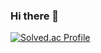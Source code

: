 ### Hi there 👋

[![Solved.ac
Profile](http://mazassumnida.wtf/api/v2/generate_badge?boj=yshyeon0712)](https://solved.ac/yshyeon0712)

<!--
**toryhyun/toryhyun** is a ✨ _special_ ✨ repository because its `README.md` (this file) appears on your GitHub profile.

Here are some ideas to get you started:

- 🔭 I’m currently working on ...
- 🌱 I’m currently learning ...
- 👯 I’m looking to collaborate on ...
- 🤔 I’m looking for help with ...
- 💬 Ask me about ...
- 📫 How to reach me: ...
- 😄 Pronouns: ...
- ⚡ Fun fact: ...
-->
